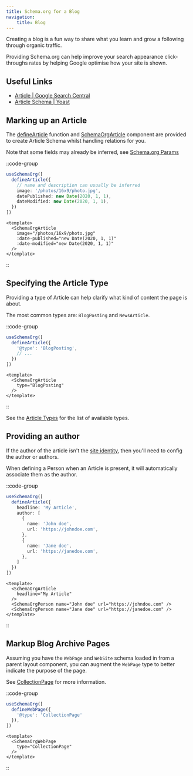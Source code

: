 ```yaml
---
title: Schema.org for a Blog
navigation:
    title: Blog
---
```


Creating a blog is a fun way to share what you learn and grow a following through organic traffic.

Providing Schema.org can help improve your search appearance click-throughs rates
by helping Google optimise how your site is shown.

## Useful Links

- [Article | Google Search Central](https://developers.google.com/search/docs/advanced/structured-data/article)
- [Article Schema | Yoast](https://developer.yoast.com/features/schema/pieces/article)

## Marking up an Article

The [defineArticle](/schema-org/schema/article) function and [SchemaOrgArticle](/schema-org/getting-started/vue-components) component are provided
to create Article Schema whilst handling relations for you.

Note that some fields may already be inferred, see [Schema.org Params](/guide/getting-started/params)

::code-group

```ts [useSchemaOrg]
useSchemaOrg([
  defineArticle({
    // name and description can usually be inferred
    image: '/photos/16x9/photo.jpg',
    datePublished: new Date(2020, 1, 1),
    dateModified: new Date(2020, 1, 1),
  })
])
```

```vue [Vue Components]
<template>
  <SchemaOrgArticle
    image="/photos/16x9/photo.jpg"
    :date-published="new Date(2020, 1, 1)"
    :date-modified="new Date(2020, 1, 1)"
  />
</template>
```

::

## Specifying the Article Type

Providing a type of Article can help clarify what kind of content the page is about.

The most common types are: `BlogPosting` and `NewsArticle`.

::code-group

```ts [useSchemaOrg]
useSchemaOrg([
  defineArticle({
    '@type': 'BlogPosting',
    // ...
  })
])
```

```vue [Vue Components]
<template>
  <SchemaOrgArticle
    type="BlogPosting"
  />
</template>
```

::

See the [Article Types](/schema-org/schema/article#sub-types) for the list of available types.

## Providing an author

If the author of the article isn't the [site identity](/schema-org/recipes/identity), then you'll need to
config the author or authors.

When defining a Person when an Article is present, it will automatically associate them as the author.

::code-group

```ts [useSchemaOrg]
useSchemaOrg([
  defineArticle({
    headline: 'My Article',
    author: [
      {
        name: 'John doe',
        url: 'https://johndoe.com',
      },
      {
        name: 'Jane doe',
        url: 'https://janedoe.com',
      },
    ]
  })
])
```

```vue [Vue Components]
<template>
  <SchemaOrgArticle
    headline="My Article"
  />
  <SchemaOrgPerson name="John doe" url="https://johndoe.com" />
  <SchemaOrgPerson name="Jane doe" url="https://janedoe.com" />
</template>
```

::

## Markup Blog Archive Pages

Assuming you have the `WebPage` and `WebSite` schema loaded in from a parent layout component,
you can augment the `WebPage` type to better indicate the purpose of the page.

See [CollectionPage](https://schema.org/CollectionPage) for more information.

::code-group

```ts [useSchemaOrg]
useSchemaOrg([
  defineWebPage({
    '@type': 'CollectionPage'
  }),
])
```

```vue [Vue Components]
<template>
  <SchemaOrgWebPage
    type="CollectionPage"
  />
</template>
```

::
